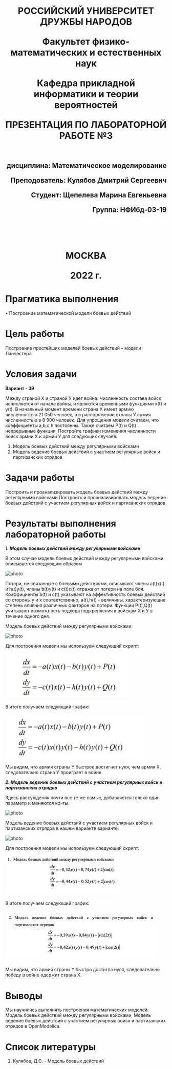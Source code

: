 <h1 align="center">
<p>РОССИЙСКИЙ УНИВЕРСИТЕТ ДРУЖБЫ НАРОДОВ 
<p>Факультет физико-математических и естественных наук  
<p>Кафедра прикладной информатики и теории вероятностей
<p>ПРЕЗЕНТАЦИЯ ПО ЛАБОРАТОРНОЙ РАБОТЕ №3
<br></br>
<h2 align="right">
<p>дисциплина: Математическое моделирование
<p>Преподователь: Кулябов Дмитрий Сергеевич
<p>Студент: Щепелева Марина Евгеньевна
<p>Группа: НФИбд-03-19
<br></br>
<br></br>
<h1 align="center">
<p>МОСКВА
<p>2022 г.
</h1>

# **Прагматика выполнения**

• Построение математической модели боевых действий

# **Цель работы**

Построение простейших моделей боевых действий – модели Ланчестера

# **Условия задачи**

**Вариант - 39**

Между страной Х и страной У идет война. Численность состава войск исчисляется от начала войны, и являются временными функциями x(t) и y(t). В начальный момент времени страна Х имеет армию численностью 21 050 человек, а в распоряжении страны У армия численностью в 8 900 человек. Для упрощения модели считаем, что коэффициенты a,b,c,h постоянны. Также считаем P(t) и
Q(t) непрерывные функции.
Постройте графики изменения численности войск армии Х и армии У для следующих случаев:

1. Модель боевых действий между регулярными войсками
2. Модель ведение боевых действий с участием регулярных войск и партизанских отрядов

# **Задачи работы**

Построить и проанализировать модель боевых действий между регулярными войсками
Построить и проанализировать модель ведение боевых действий с участием регулярных войск и партизанских отрядов

# **Результаты выполнения лабораторной работы** 

**_1. Модель боевых действий между регулярными войсками_**

В этом случае модель боевых действий между регулярными войсками описывается следующим образом

![photo](photo/7.png "модель боевых действий между регулярными войсками")

Потери, не связанные с боевыми действиями, описывают члены a(t)x(t) и h(t)y(t), члены b(t)y(t) и c(t)x(t) отражают потери на поле боя. Коэффициенты b(t) и c(t) указывают на эффективность боевых действий со стороны у и х соответственно, a(t),h(t) - величины, характеризующие степень влияния различных факторов на потери. Функции P(t),Q(t) учитывают возможность подхода подкрепления к войскам Х и У в течение одного дня.

Модель боевых действий между регулярными войсками:

![photo](photo/5.png "модель боевых действий между регулярными войсками в варианте 39")


Для построения модели мы используем следующий скрипт:

![photo](photo/1.png "код для модели боевых действий между регулярными войсками в варианте 39")

В итоге получаем следующий график:

![photo](photo/3.png "график для модели боевых действий между регулярными войсками в варианте 39")

Мы видим, что армия страны Y быстрее достигнет нуля, чем армия X, следовательно страна Y проиграет в войне.


**_2. Модель ведение боевых действий с участием регулярных войск и партизанских отрядов_**

Здесь рассуждения почти все те же самые, добавляется только один параметр и меняются кф-ты.

![photo](photo/8.png "модель ведение боевых действий с участием регулярных войск и партизанских отрядов")

Модель ведение боевых действий с участием регулярных войск и партизанских отрядов в нашем варианте варианте:

![photo](photo/6.png "модель ведение боевых действий с участием регулярных войск и партизанских отрядов в варианте 39")

Для построения модели мы используем следующий скрипт:

![photo](photo/2.png "код для модели ведение боевых действий с участием регулярных войск и партизанских отрядов в варианте 39")

В итоге получаем следующий график:

![photo](photo/4.png "график для модели ведение боевых действий с участием регулярных войск и партизанских отрядов в варианте 39")

Мы видим, что армия страны Y быстро достигла нуля, следовательно победу в войне одержит страна X.

# Выводы

Мы научились выполнять построения математических моделей: Модель боевых действий между регулярными войсками, Модель ведение боевых действий с участием регулярных войск и партизанских отрядов в OpenModelica.

# Список литературы

1. Кулябов, Д.С. - Модель боевых действий
